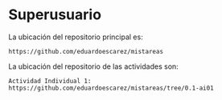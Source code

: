 # Superusuario

La ubicación del repositorio principal es:

    https://github.com/eduardoescarez/mistareas

La ubicación del repositorio de las actividades son:

    Actividad Individual 1: https://github.com/eduardoescarez/mistareas/tree/0.1-ai01
    